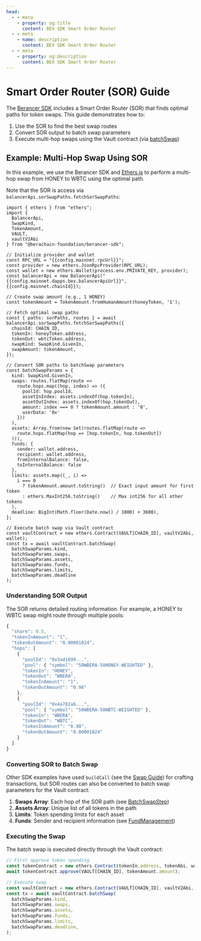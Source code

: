```yaml
---
head:
  - - meta
    - property: og:title
      content: BEX SDK Smart Order Router
  - - meta
    - name: description
      content: BEX SDK Smart Order Router
  - - meta
    - property: og:description
      content: BEX SDK Smart Order Router
---
```


<script setup>
  import config from '@berachain/config/constants.json';
</script>

# Smart Order Router (SOR) Guide

The [Berancer SDK](https://github.com/berachain/berancer-sdk) includes a Smart Order Router (SOR) that finds optimal paths for token swaps. This guide demonstrates how to:

1. Use the SOR to find the best swap routes
2. Convert SOR output to batch swap parameters
3. Execute multi-hop swaps using the Vault contract (via [batchSwap](/developers/contracts/swaps/batch_swap))

## Example: Multi-Hop Swap Using SOR

In this example, we use the Berancer SDK and [Ethers.js](https://docs.ethers.org/v6/) to perform a multi-hop swap from HONEY to WBTC using the optimal path.

Note that the SOR is access via `balancerApi.sorSwapPaths.fetchSorSwapPaths`:

```js-vue
import { ethers } from "ethers";
import {
  BalancerApi,
  SwapKind,
  TokenAmount,
  VAULT,
  vaultV2Abi
} from "@berachain-foundation/berancer-sdk";

// Initialize provider and wallet
const RPC_URL = "{{config.mainnet.rpcUrl}}";
const provider = new ethers.JsonRpcProvider(RPC_URL);
const wallet = new ethers.Wallet(process.env.PRIVATE_KEY, provider);
const balancerApi = new BalancerApi("{{config.mainnet.dapps.bex.balancerApiUrl}}", {{config.mainnet.chainId}});

// Create swap amount (e.g., 1 HONEY)
const tokenAmount = TokenAmount.fromHumanAmount(honeyToken, '1');

// Fetch optimal swap paths
const { paths: sorPaths, routes } = await balancerApi.sorSwapPaths.fetchSorSwapPaths({
  chainId: CHAIN_ID,
  tokenIn: honeyToken.address,
  tokenOut: wbtcToken.address,
  swapKind: SwapKind.GivenIn,
  swapAmount: tokenAmount,
});

// Convert SOR paths to batchSwap parameters
const batchSwapParams = {
  kind: SwapKind.GivenIn,
  swaps: routes.flatMap(route =>
    route.hops.map((hop, index) => ({
      poolId: hop.poolId,
      assetInIndex: assets.indexOf(hop.tokenIn),
      assetOutIndex: assets.indexOf(hop.tokenOut),
      amount: index === 0 ? tokenAmount.amount : '0',
      userData: '0x'
    }))
  ),
  assets: Array.from(new Set(routes.flatMap(route =>
    route.hops.flatMap(hop => [hop.tokenIn, hop.tokenOut])
  ))),
  funds: {
    sender: wallet.address,
    recipient: wallet.address,
    fromInternalBalance: false,
    toInternalBalance: false
  },
  limits: assets.map((_, i) =>
    i === 0
      ? tokenAmount.amount.toString()  // Exact input amount for first token
      : ethers.MaxInt256.toString()    // Max int256 for all other tokens
  ),
  deadline: BigInt(Math.floor(Date.now() / 1000) + 3600),
};

// Execute batch swap via Vault contract
const vaultContract = new ethers.Contract(VAULT[CHAIN_ID], vaultV2Abi, wallet);
const tx = await vaultContract.batchSwap(
  batchSwapParams.kind,
  batchSwapParams.swaps,
  batchSwapParams.assets,
  batchSwapParams.funds,
  batchSwapParams.limits,
  batchSwapParams.deadline
);
```

### Understanding SOR Output

The SOR returns detailed routing information. For example, a HONEY to WBTC swap might route through multiple pools:

```js
{
  "share": 0.5,
  "tokenInAmount": "1",
  "tokenOutAmount": "0.00001024",
  "hops": [
    {
      "poolId": "0x3ad1699...",
      "pool": { "symbol": "50WBERA-50HONEY-WEIGHTED" },
      "tokenIn": "HONEY",
      "tokenOut": "WBERA",
      "tokenInAmount": "1",
      "tokenOutAmount": "0.98"
    },
    {
      "poolId": "0x4a782a6...",
      "pool": { "symbol": "50WBERA-50WBTC-WEIGHTED" },
      "tokenIn": "WBERA",
      "tokenOut": "WBTC",
      "tokenInAmount": "0.98",
      "tokenOutAmount": "0.00001024"
    }
  ]
}
```

### Converting SOR to Batch Swap

Other SDK examples have used `buildCall` (see the [Swap Guide](/developers/sdk/swap)) for crafting transactions, but SOR routes can also be converted to batch swap parameters for the Vault contract:

1. **Swaps Array**: Each hop of the SOR path (see [BatchSwapStep](/developers/contracts/swaps/batch_swap#batchswapstep))
2. **Assets Array**: Unique list of all tokens in the path
3. **Limits**: Token spending limits for each asset
4. **Funds**: Sender and recipient information (see [FundManagement](/developers/contracts/swaps/batch_swap#fundmanagement))

### Executing the Swap

The batch swap is executed directly through the Vault contract:

```js
// First approve token spending
const tokenContract = new ethers.Contract(tokenIn.address, tokenAbi, wallet);
await tokenContract.approve(VAULT[CHAIN_ID], tokenAmount.amount);

// Execute swap
const vaultContract = new ethers.Contract(VAULT[CHAIN_ID], vaultV2Abi, wallet);
const tx = await vaultContract.batchSwap(
  batchSwapParams.kind,
  batchSwapParams.swaps,
  batchSwapParams.assets,
  batchSwapParams.funds,
  batchSwapParams.limits,
  batchSwapParams.deadline,
);
```
